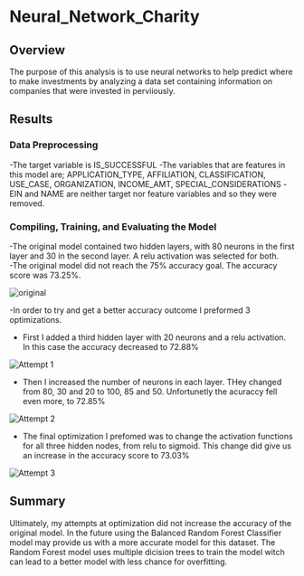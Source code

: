 # Neural_Network_Charity

## Overview
The purpose of this analysis is to use neural networks to help predict where to make investments by analyzing a data set containing information on companies that were invested in perviiously.  

## Results
### Data Preprocessing
-The target variable is IS_SUCCESSFUL
-The variables that are features in this model are; APPLICATION_TYPE, AFFILIATION, CLASSIFICATION, USE_CASE, ORGANIZATION, INCOME_AMT, SPECIAL_CONSIDERATIONS
-EIN and NAME are neither target nor feature variables and so they were removed.
### Compiling, Training, and Evaluating the Model
-The original model contained two hidden layers, with 80 neurons in the first layer and 30 in the second layer.  A relu activation was selected for both.  
-The original model did not reach the 75% accuracy goal.  The accuracy score was 73.25%.

![original](https://user-images.githubusercontent.com/117960721/235949862-4b384e63-f8ef-4002-8b74-2b6b1a6a05c8.png)

-In order to try and get a better accuracy outcome I preformed 3 optimizations.
  - First I added a third hidden layer with 20 neurons and a relu activation.  In this case the accuracy decreased to 72.88%

![Attempt 1](https://user-images.githubusercontent.com/117960721/235951470-9377a21d-c975-4ac4-964a-65b124b29e95.png)

  - Then I increased the number of neurons in each layer.  THey changed from 80, 30 and 20 to 100, 85 and 50. Unfortunetly the acuraccy fell even more, to 72.85%
  
![Attempt 2](https://user-images.githubusercontent.com/117960721/235951590-b5157fc6-9516-49bb-85a9-0d2206928a7a.png)

  - The final optimization I prefomed was to change the activation functions for all three hidden nodes, from relu to sigmoid.  This change did give us an increase in the accuracy score to 73.03%

![Attempt 3](https://user-images.githubusercontent.com/117960721/235951750-41c8faf7-fb33-4a6b-a727-e22bc0d010d2.png)


## Summary
Ultimately, my attempts at optimization did not increase the accuracy of the original model.  In the future using the Balanced Random Forest Classifier model may provide us with a more accurate model for this dataset.  The Random Forest model uses multiple dicision trees to train the model witch can lead to a better model with less chance for overfitting.
